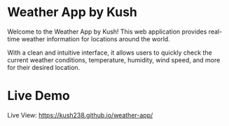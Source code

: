 # Weather App by Kush

<p>
Welcome to the Weather App by Kush! This web application provides real-time weather information for locations around the world.</p>

<p>With a clean and intuitive interface, it allows users to quickly check the current weather conditions, temperature, humidity, wind speed, and more for their desired location. </p>

<h1>Live Demo</h1>

Live View: <a href="https://kush238.github.io/weather-app/" target="_blank">https://kush238.github.io/weather-app/</a>
